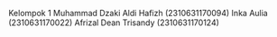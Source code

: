 Kelompok 1
Muhammad Dzaki Aldi Hafizh  (2310631170094)
Inka Aulia                  (2310631170022)
Afrizal Dean Trisandy       (2310631170124) 
